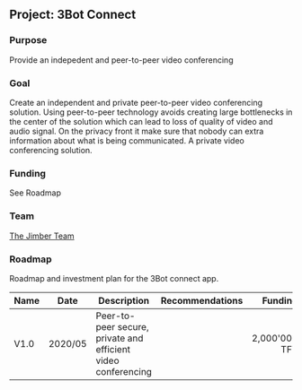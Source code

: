 ## Project: 3Bot Connect

### Purpose
Provide an indepedent and peer-to-peer video conferencing 


### Goal
Create an independent and private peer-to-peer video conferencing solution.  Using peer-to-peer technology avoids creating large bottlenecks in the center of the solution which can lead to loss of quality of video and audio signal.  On the privacy front it make sure that nobody can extra information about what is being communicated.  A private video conferencing solution.

### Funding
See Roadmap

### Team

[The Jimber Team](https://www.jimber.org/securityBroker.html)

### Roadmap

Roadmap and investment plan for the 3Bot connect app.

| Name         | Date   | Description | Recommendations | Funding |
|:-------------|--------|-------------|-----------------|---------:|
| V1.0 |  2020/05 | Peer-to-peer secure, private and efficient video conferencing |  |2,000'000 TFT |